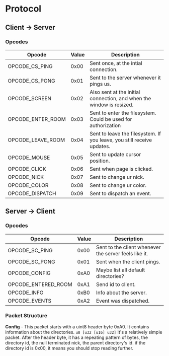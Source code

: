 # Protocol
## Client -> Server
### Opcodes
| Opcode               | Value  | Description               |
|----------------------|--------|---------------------------|
| OPCODE_CS_PING       | 0x00   | Sent once, at the intial connection. |
| OPCODE_CS_PONG       | 0x01   | Sent to the server whenever it pings us. |
| OPCODE_SCREEN        | 0x02   | Also sent at the initial connection, and when the window is resized. |
| OPCODE_ENTER_ROOM    | 0x03   | Sent to enter the filesystem. Could be used for authorization |
| OPCODE_LEAVE_ROOM    | 0x04   | Sent to leave the filesystem. If you leave, you still receive updates. |
| OPCODE_MOUSE         | 0x05   | Sent to update cursor position. |
| OPCODE_CLICK         | 0x06   | Sent when page is clicked. |
| OPCODE_NICK          | 0x07   | Sent to change ur nick. |
| OPCODE_COLOR         | 0x08   | Sent to change ur color. |
| OPCODE_DISPATCH      | 0x09   | Sent to dispatch an event. |

## Server -> Client
### Opcodes
| Opcode               | Value  | Description               |
|----------------------|--------|---------------------------|
| OPCODE_SC_PING       | 0x00   | Sent to the client whenever the server feels like it. |
| OPCODE_SC_PONG       | 0x01   | Sent when the client pings. |
| OPCODE_CONFIG | 0xA0 | Maybe list all default directories? |
| OPCODE_ENTERED_ROOM | 0xA1 | Send id to client. |
| OPCODE_INFO | 0xB0 | Info about the server. |
| OPCODE_EVENTS | 0xA2 | Event was dispatched. |

### Packet Structure
**Config** - This packet starts with a uint8 header byte 0xA0. It contains information about the directories.
`u8 [u32 [u16] u32]`
It's a relatively simple packet. After the header byte, it has a repeating pattern of bytes, the directory id, the null terminated nick, the parent directory's id. if the directory id is 0x00, it means you should stop reading further.

